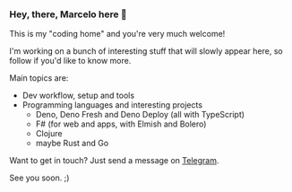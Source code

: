 ### Hey, there, Marcelo here 👋

This is my "coding home" and you're very much welcome!

I'm working on a bunch of interesting stuff that will slowly
appear here, so follow if you'd like to know more.

Main topics are:

- Dev workflow, setup and tools
- Programming languages and interesting projects
  - Deno, Deno Fresh and Deno Deploy (all with TypeScript)
  - F# (for web and apps, with Elmish and Bolero)
  - Clojure
  - maybe Rust and Go

Want to get in touch? Just send a message on [Telegram](https://bit.ly/3NwNHXK).

See you soon. ;)

<!--
**marcelocra/marcelocra** is a ✨ _special_ ✨ repository because its `README.md` (this file) appears on your GitHub profile.

Here are some ideas to get you started:

- 🔭 I’m currently working on ...
- 🌱 I’m currently learning ...
- 👯 I’m looking to collaborate on ...
- 🤔 I’m looking for help with ...
- 💬 Ask me about ...
- 📫 How to reach me: ...
- 😄 Pronouns: ...
- ⚡ Fun fact: ...
-->
